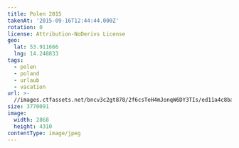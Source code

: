 ```yaml
---
title: Polen 2015
takenAt: '2015-09-16T12:44:44.000Z'
rotation: 0
license: Attribution-NoDerivs License
geo:
  lat: 53.911666
  lng: 14.248833
tags:
  - polen
  - poland
  - urlaub
  - vacation
url: >-
  //images.ctfassets.net/bncv3c2gt878/2f6csTeH4mJonqW6DY3TIs/ed11a4c8bacc4a47784057c6dfaf7a68/polen-2015_25325044964_o
size: 3770091
image:
  width: 2868
  height: 4310
contentType: image/jpeg
---
```


